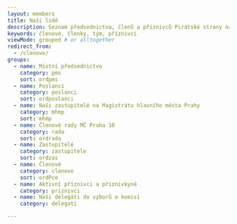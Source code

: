 ```yaml
---
layout: members
title: Naši lidé
description: Seznam předsednictva, členů a příznivců Pirátské strany na Praze 11.
keywords: členové, členky, tým, příznivci
viewMode: grouped # or alltogether
redirect_from:
  - /clenove/
groups:
  - name: Místní předsednictvo
    category: pms
    sort: ordpms
  - name: Poslanci
    category: poslanci
    sort: ordposlanci 
  - name: Naši zastupitelé na Magistrátu hlavního města Prahy
    category: mhmp
    sort: mhmp
  - name: Členové rady MČ Praha 10
    category: rada
    sort: ordrada   
  - name: Zastupitelé
    category: zastupitele
    sort: ordzas       
  - name: Členové
    category: clenove
    sort: ordPce
  - name: Aktivní příznivci a příznivkyně
    category: priznivci
  - name: Naši delegáti do výborů a komisí
    category: delegati

---
```

